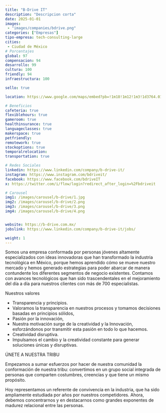 ```yaml
---
title: "B-Drive IT"
description: "Descripcion corta"
date: 2025-01-01
images:
 - "images/companies/bdrive.png"
categories: ["Empresas"]
tipo-empresa: tech-consulting-large
cities: 
 - Ciudad de México
# Porcentajes  
global: 97
compensacion: 94
desarrollo: 99
cultura: 100
friendly: 94
infraestructura: 100 

sello: true

location: https://www.google.com/maps/embed?pb=!1m18!1m12!1m3!1d3764.0119754777315!2d-99.18505832108848!3d19.36863413521998!2m3!1f0!2f0!3f0!3m2!1i1024!2i768!4f13.1!3m3!1m2!1s0x85d1ff8e365ebc25%3A0xc1220c194f091c00!2sAv.%20Insurgentes%20Sur%201458-Piso%2021%2C%20Actipan%2C%20%C3%81lvaro%20Obreg%C3%B3n%2C%2003230%20Ciudad%20de%20M%C3%A9xico%2C%20CDMX!5e0!3m2!1ses-419!2smx!4v1738037987803!5m2!1ses-419!2smx

# Beneficios
cafeteria: true
flexiblehours: true
gameroom: true
healthinsurance: true
languageclasses: true
makerspace: true
petfriendly: 
remotework: true
stockoptions: true
temporalrelocation: 
transportation: true

# Redes Sociales
linkedin: https://www.linkedin.com/company/b-drive-it/
instagram: https://www.instagram.com/bdriveit/
facebook: https://www.facebook.com/bdriveIT
x: https://twitter.com/i/flow/login?redirect_after_login=%2Fbdriveit

# Carousel
img1: /images/carousel/b-drive/1.jpg
img2: /images/carousel/b-drive/2.png
img3: /images/carousel/b-drive/3.png
img4: /images/carousel/b-drive/4.png


website: https://b-drive.com.mx/
jobslink: https://www.linkedin.com/company/b-drive-it/jobs/

weight: 1
---
```


Somos una empresa conformada por personas jóvenes altamente especializados con ideas innovadoras que han transformado la industria tecnológica en México, porque hemos aprendido cómo se mueve nuestro mercado y hemos generado estrategias para poder abarcar de manera contundente los diferentes segmentos de negocio existentes.
Contamos con avances tecnológicos que han sido trascendentales en el mejoramiento del día a día para nuestros clientes con más de 700 especialistas.

Nuestros valores

 * Transparencia y principios.
 * Valoramos la transparencia en nuestros procesos y tomamos decisiones basadas en principios sólidos,
 * Pasión por la innovación,
 * Nuestra motivación surge de la creatividad y la Innovación, esforzándonos por transmitir esta pasión en todo lo que hacemos.
 * Creatividad disruptiva.
 * Impulsamos el cambio y la creatividad constante para generar soluciones únicas y disruptivas.

ÚNETE A NUESTRA TRIBU

Empezamos a sumar esfuerzos por hacer de nuestra comunidad la conformación de nuestra tribu: convertimos en un grupo social integrada de personas que comparten costumbres, creencias y que tiene un mismo propósito.

Hoy representamos un referente de convivencia en la industria, que ha sido ampliamente estudiada por años por nuestros competidores. Ahora, debemos concentrarnos y en destacarnos como grandes exponentes de madurez relacional entre las personas.